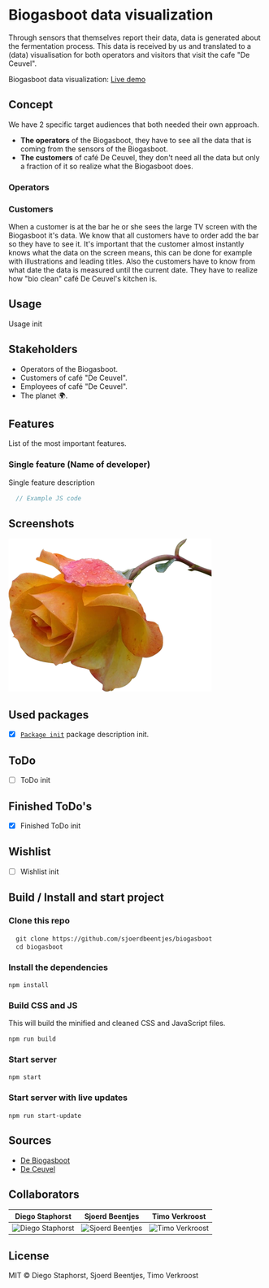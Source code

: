 # Biogasboot data visualization
Through sensors that themselves report their data, data is generated about the fermentation process. This data is received by us and translated to a (data) visualisation for both operators and visitors that visit the cafe "De Ceuvel".

Biogasboot data visualization: [Live demo](#)

## Concept
We have 2 specific target audiences that both needed their own approach.
- **The operators** of the Biogasboot, they have to see all the data that is coming from the sensors of the Biogasboot.
- **The customers** of café De Ceuvel, they don't need all the data but only a fraction of it so realize what the Biogasboot does.

### Operators

### Customers
When a customer is at the bar he or she sees the large TV screen with the Biogasboot it's data. We know that all customers have to order add the bar so they have to see it. It's important that the customer almost instantly knows what the data on the screen means, this can be done for example with illustrations and leading titles. Also the customers have to know from what date the data is measured until the current date. They have to realize how "bio clean" café De Ceuvel's kitchen is.

## Usage
Usage init

## Stakeholders
- Operators of the Biogasboot.
- Customers of café "De Ceuvel".
- Employees of café "De Ceuvel".
- The planet :earth_africa:. 

## Features
List of the most important features.

### Single feature (Name of developer)
Single feature description
```javascript
  // Example JS code
```

## Screenshots
![example-image](md-media/example-image.png)

## Used packages
* [x] [`Package init`](#) package description init.

## ToDo
* [ ] ToDo init

## Finished ToDo's
* [x] Finished ToDo init

## Wishlist
* [ ] Wishlist init

## Build / Install and start project

### Clone this repo

```
  git clone https://github.com/sjoerdbeentjes/biogasboot
  cd biogasboot
```

### Install the dependencies
```
npm install
```

### Build CSS and JS
This will build the minified and cleaned CSS and JavaScript files.
```
npm run build
```

### Start server
```
npm start
```

### Start server with live updates
```
npm run start-update
```

## Sources
- [De Biogasboot](http://www.biogasboot.nl/)
- [De Ceuvel](http://deceuvel.nl/nl/)

## Collaborators
Diego Staphorst   | Sjoerd Beentjes  | Timo Verkroost  
--- | --- | ---
![Diego Staphorst][diego] | ![Sjoerd Beentjes][sjoerd] | ![Timo Verkroost][timo]
## License
MIT © Diego Staphorst, Sjoerd Beentjes, Timo Verkroost

[diego]: https://avatars0.githubusercontent.com/u/10053770?v=3&s=400 "Diego Staphorst"

[sjoerd]: https://avatars3.githubusercontent.com/u/11621275?v=3&s=400 "Sjoerd Beentjes"

[timo]: https://avatars2.githubusercontent.com/u/17787175?v=3&s=400 "Timo Verkroost"
